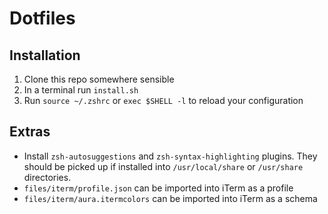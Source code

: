 # Dotfiles

## Installation

1. Clone this repo somewhere sensible
2. In a terminal run `install.sh`
3. Run `source ~/.zshrc` or `exec $SHELL -l` to reload your configuration

## Extras

* Install `zsh-autosuggestions` and `zsh-syntax-highlighting` plugins. They should be picked up if installed into `/usr/local/share` or `/usr/share` directories.
* `files/iterm/profile.json` can be imported into iTerm as a profile
* `files/iterm/aura.itermcolors` can be imported into iTerm as a schema
